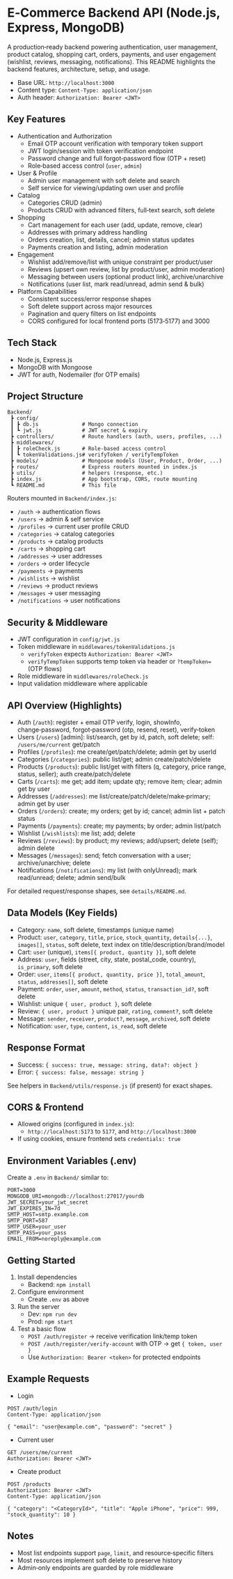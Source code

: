 # E‑Commerce Backend API (Node.js, Express, MongoDB)

A production‑ready backend powering authentication, user management, product catalog, shopping cart, orders, payments, and user engagement (wishlist, reviews, messaging, notifications). This README highlights the backend features, architecture, setup, and usage.

- Base URL: `http://localhost:3000`
- Content type: `Content-Type: application/json`
- Auth header: `Authorization: Bearer <JWT>`


## Key Features

- Authentication and Authorization
  - Email OTP account verification with temporary token support
  - JWT login/session with token verification endpoint
  - Password change and full forgot‑password flow (OTP + reset)
  - Role‑based access control (`user`, `admin`)
- User & Profile
  - Admin user management with soft delete and search
  - Self service for viewing/updating own user and profile
- Catalog
  - Categories CRUD (admin)
  - Products CRUD with advanced filters, full‑text search, soft delete
- Shopping
  - Cart management for each user (add, update, remove, clear)
  - Addresses with primary address handling
  - Orders creation, list, details, cancel; admin status updates
  - Payments creation and listing, admin moderation
- Engagement
  - Wishlist add/remove/list with unique constraint per product/user
  - Reviews (upsert own review, list by product/user, admin moderation)
  - Messaging between users (optional product link), archive/unarchive
  - Notifications (user list, mark read/unread, admin send & bulk)
- Platform Capabilities
  - Consistent success/error response shapes
  - Soft delete support across major resources
  - Pagination and query filters on list endpoints
  - CORS configured for local frontend ports (5173‑5177) and 3000


## Tech Stack

- Node.js, Express.js
- MongoDB with Mongoose
- JWT for auth, Nodemailer (for OTP emails)


## Project Structure

```
Backend/
 ┣ config/
 ┃ ┣ db.js              # Mongo connection
 ┃ ┗ jwt.js             # JWT secret & expiry
 ┣ controllers/         # Route handlers (auth, users, profiles, ...)
 ┣ middlewares/
 ┃ ┣ roleCheck.js       # Role‑based access control
 ┃ ┗ tokenValidations.js# verifyToken / verifyTempToken
 ┣ models/              # Mongoose models (User, Product, Order, ...)
 ┣ routes/              # Express routers mounted in index.js
 ┣ utils/               # helpers (response, etc.)
 ┣ index.js             # App bootstrap, CORS, route mounting
 ┗ README.md            # This file
```

Routers mounted in `Backend/index.js`:
- `/auth` → authentication flows
- `/users` → admin & self service
- `/profiles` → current user profile CRUD
- `/categories` → catalog categories
- `/products` → catalog products
- `/carts` → shopping cart
- `/addresses` → user addresses
- `/orders` → order lifecycle
- `/payments` → payments
- `/wishlists` → wishlist
- `/reviews` → product reviews
- `/messages` → user messaging
- `/notifications` → user notifications


## Security & Middleware

- JWT configuration in `config/jwt.js`
- Token middleware in `middlewares/tokenValidations.js`
  - `verifyToken` expects `Authorization: Bearer <JWT>`
  - `verifyTempToken` supports temp token via header or `?tempToken=` (OTP flows)
- Role middleware in `middlewares/roleCheck.js`
- Input validation middleware where applicable


## API Overview (Highlights)

- Auth (`/auth`): register + email OTP verify, login, showInfo, change‑password, forgot‑password (otp, resend, reset), verify‑token
- Users (`/users`) [admin]: list/search, get by id, patch, soft delete; self: `/users/me/current` get/patch
- Profiles (`/profiles`): me create/get/patch/delete; admin get by userId
- Categories (`/categories`): public list/get; admin create/patch/delete
- Products (`/products`): public list/get with filters (q, category, price range, status, seller); auth create/patch/delete
- Carts (`/carts`): me get; add item; update qty; remove item; clear; admin get by user
- Addresses (`/addresses`): me list/create/patch/delete/make‑primary; admin get by user
- Orders (`/orders`): create; my orders; get by id; cancel; admin list + patch status
- Payments (`/payments`): create; my payments; by order; admin list/patch
- Wishlist (`/wishlists`): me list; add; delete
- Reviews (`/reviews`): by product; my reviews; add/upsert; delete (self); admin delete
- Messages (`/messages`): send; fetch conversation with a user; archive/unarchive; delete
- Notifications (`/notifications`): my list (with onlyUnread); mark read/unread; delete; admin send/bulk

For detailed request/response shapes, see `details/README.md`.


## Data Models (Key Fields)

- Category: `name`, soft delete, timestamps (unique name)
- Product: `user`, `category`, `title`, `price`, `stock_quantity`, `details{...}`, `images[]`, `status`, soft delete, text index on title/description/brand/model
- Cart: `user` (unique), `items[{ product, quantity }]`, soft delete
- Address: `user`, fields (street, city, state, postal_code, country), `is_primary`, soft delete
- Order: `user`, `items[{ product, quantity, price }]`, `total_amount`, `status`, `addresses[]`, soft delete
- Payment: `order`, `user`, `amount`, `method`, `status`, `transaction_id?`, soft delete
- Wishlist: unique `{ user, product }`, soft delete
- Review: `{ user, product }` unique pair, `rating`, `comment?`, soft delete
- Message: `sender`, `receiver`, `product?`, `message`, `archived`, soft delete
- Notification: `user`, `type`, `content`, `is_read`, soft delete


## Response Format

- Success: `{ success: true, message: string, data?: object }`
- Error: `{ success: false, message: string }`

See helpers in `Backend/utils/response.js` (if present) for exact shapes.


## CORS & Frontend

- Allowed origins (configured in `index.js`):
  - `http://localhost:5173` to `5177`, and `http://localhost:3000`
- If using cookies, ensure frontend sets `credentials: true`


## Environment Variables (.env)

Create a `.env` in `Backend/` similar to:

```
PORT=3000
MONGODB_URI=mongodb://localhost:27017/yourdb
JWT_SECRET=your_jwt_secret
JWT_EXPIRES_IN=7d
SMTP_HOST=smtp.example.com
SMTP_PORT=587
SMTP_USER=your_user
SMTP_PASS=your_pass
EMAIL_FROM=noreply@example.com
```


## Getting Started

1. Install dependencies
   - Backend: `npm install`
2. Configure environment
   - Create `.env` as above
3. Run the server
   - Dev: `npm run dev`
   - Prod: `npm start`
4. Test a basic flow
   - `POST /auth/register` → receive verification link/temp token
   - `POST /auth/register/verify-account` with OTP → get `{ token, user }`
   - Use `Authorization: Bearer <token>` for protected endpoints


## Example Requests

- Login
```http
POST /auth/login
Content-Type: application/json

{ "email": "user@example.com", "password": "secret" }
```

- Current user
```http
GET /users/me/current
Authorization: Bearer <JWT>
```

- Create product
```http
POST /products
Authorization: Bearer <JWT>
Content-Type: application/json

{ "category": "<CategoryId>", "title": "Apple iPhone", "price": 999, "stock_quantity": 10 }
```


## Notes

- Most list endpoints support `page`, `limit`, and resource‑specific filters
- Most resources implement soft delete to preserve history
- Admin‑only endpoints are guarded by role middleware